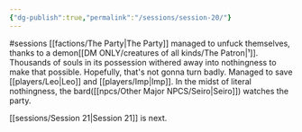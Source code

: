 ```yaml
---
{"dg-publish":true,"permalink":"/sessions/session-20/"}
---
```


#sessions
[[factions/The Party\|The Party]] managed to unfuck themselves, thanks to a demon[[DM ONLY/creatures of all kinds/The Patron\|¹]]. Thousands of souls in its possession withered away into nothingness to make that possible. Hopefully, that's not gonna turn badly. Managed to save [[players/Leo\|Leo]] and [[players/Imp\|Imp]]. In the midst of literal nothingness, the bard([[npcs/Other Major NPCS/Seiro\|Seiro]]) watches the party. 

[[sessions/Session 21\|Session 21]] is next.